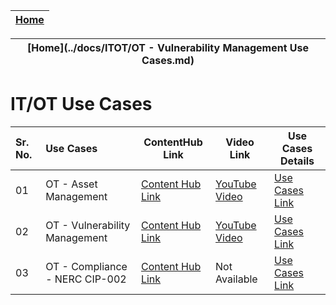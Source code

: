 | [Home](../README.md) |
|----------------------|

| [Home](../docs/ITOT/OT - Vulnerability Management Use Cases.md) |
|----------------------|


# IT/OT Use Cases


| Sr. No. | Use Cases                                           | ContentHub Link | Video Link | Use Cases Details |
|:----|:-------------------------------------------------------|-------|------|-------|
|01| OT - Asset Management | [Content Hub Link](https://fortisoar.contenthub.fortinet.com//detail.html?entity=oT-AssetManagement&version=2.0.0&type=solutionpack) | [YouTube Video](https://youtu.be/-jZk7jmNo-o) | [Use Cases Link](../docs/ITOT/ot-asset-management-usecases.md) |
|02| OT - Vulnerability Management |  [Content Hub Link](https://fortisoar.contenthub.fortinet.com//detail.html?entity=oT-VulnerabilityManagement&version=2.0.0&type=solutionpack) | [YouTube Video](https://youtu.be/-jZk7jmNo-o) | [Use Cases Link](../docs/ITOT/ot-vulnerability-management-usecases.md) |
|03| OT - Compliance - NERC CIP-002 |  [Content Hub Link](https://fortisoar.contenthub.fortinet.com//detail.html?entity=oT-Compliance-NERCCIP-002&version=1.0.0&type=solutionpack) | Not Available | [Use Cases Link](../docs/ITOT/nerc-cip-002-usecases.md) |
